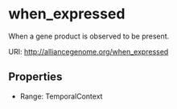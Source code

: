 # when_expressed

When a gene product is observed to be present.

URI: http://alliancegenome.org/when_expressed



<!-- no inheritance hierarchy -->


## Properties

 * Range: TemporalContext



